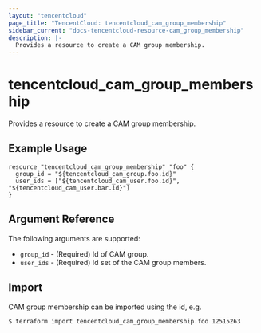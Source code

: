```yaml
---
layout: "tencentcloud"
page_title: "TencentCloud: tencentcloud_cam_group_membership"
sidebar_current: "docs-tencentcloud-resource-cam_group_membership"
description: |-
  Provides a resource to create a CAM group membership.
---
```


# tencentcloud_cam_group_membership

Provides a resource to create a CAM group membership.

## Example Usage

```hcl
resource "tencentcloud_cam_group_membership" "foo" {
  group_id = "${tencentcloud_cam_group.foo.id}"
  user_ids = ["${tencentcloud_cam_user.foo.id}", "${tencentcloud_cam_user.bar.id}"]
}
```

## Argument Reference

The following arguments are supported:

* `group_id` - (Required) Id of CAM group.
* `user_ids` - (Required) Id set of the CAM group members.


## Import

CAM group membership can be imported using the id, e.g.

```
$ terraform import tencentcloud_cam_group_membership.foo 12515263
```

